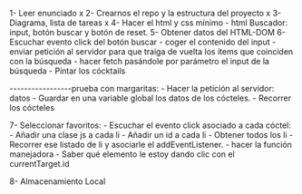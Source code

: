 1- Leer enunciado x
2- Crearnos el repo y la estructura del proyecto x
3- Diagrama, lista de tareas x
4- Hacer el html y css mínimo
    - html Buscador: input, botón buscar y botón de reset.
5- Obtener datos del HTML-DOM
6-  Escuchar evento click del botón buscar
    - coger el contenido del input
    - enviar petición al servidor para que traiga de vuelta los items que coinciden con la búsqueda - hacer fetch pasándole por parámetro el input de la búsqueda
    - Pintar los cócktails

-----------------prueba con margaritas:
    - Hacer la petición al servidor: datos
    - Guardar en una variable global los datos de los cócteles.
    - Recorrer los cócteles 
    

7- Seleccionar favoritos: 
    - Escuchar el evento click asociado a cada cóctel: 
        - Añadir una clase js a cada li
        - Añadir un id a cada li
        - Obtener todos los li
        - Recorrer ese listado de li y asociarle el addEventListener. 
        - hacer la función manejadora
        - Saber qué elemento le estoy dando clic con el currentTarget.id

8- Almacenamiento Local
